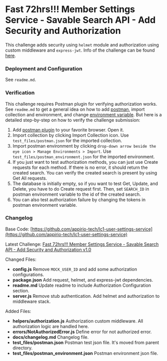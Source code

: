 # Fast 72hrs!!! Member Settings Service - Savable Search API - Add Security and Authorization
This challenge adds security using ``helmet`` module and authorization using custom middleware and ``express-jwt``. Info of the challenge can be found [here](http://www.topcoder.com/challenge-details/30046766/?type=develop).

### Deployment and Configuration
See ``readme.md``.

### Verification
This challenge requires Postman plugin for verifying authorization works. See ``readme.md`` to get a general idea on how to add [postman](http://www.getpostman.com/), import collection and environment, and change [environment variable](http://www.getpostman.com/docs/environments). But here is a detailed step-by-step on how to verify the challenge submission:

1. Add [postman plugin](http://www.getpostman.com/) to your favorite browser. Open it.
2. Import collection by clicking Import Collection icon. Use ``test_files/postman.json`` for the imported collection.
3. Import postman environment by clicking ``drop-down arrow beside the eye icon > Manage Environments > Import``. Use ``test_files/postman_environment.json`` for the imported environment.
4. If you just want to test authorization methods, you can just use Create requests for each method. If there is no error, it should return the created search. You can verify the created search is present by using Get All requests.
5. The database is initially empty, so if you want to test Get, Update, and Delete, you have to do Create request first. Then, set ``SEARCH_ID`` in postman environment variable to the id of the created search.
6. You can also test authorization failure by changing the tokens in postman environment variable.

### Changelog
Base Code: [https://github.com/appirio-tech/lc1-user-settings-service](https://github.com/appirio-tech/lc1-user-settings-service)

Latest Challenge: [Fast 72hrs!!! Member Settings Service - Savable Search API - Add Security and Authorization v1.0](http://www.topcoder.com/challenge-details/30046766/?type=develop)

Changed Files:

* **config.js** Remove ``MOCK_USER_ID`` and add some authorization configurations.
* **package.json** Add request, helmet, and express-jwt dependencies.
* **readme.md** Update readme to include Authorization Configuration section.
* **server.js** Remove stub authentication. Add helmet and authorization to middleware stack.

Added Files:

* **helpers/authorization.js** Authorization custom middleware. All authorization logic are handled here.
* **errors/NotAuthorizedError.js** Define error for not authorized error.
* **docs/changelog.md** Changelog file.
* **test_files/postman.json** Postman test json file. It's moved from parent directory.
* **test_files/postman_environment.json** Postman environment json file.
